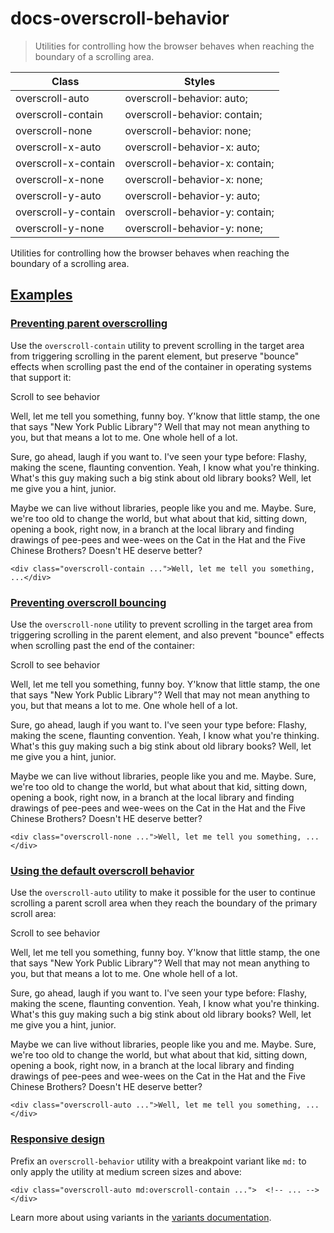 # docs-overscroll-behavior

> Utilities for controlling how the browser behaves when reaching the boundary of a scrolling area.

| Class                | Styles                          |
| -------------------- | ------------------------------- |
| overscroll-auto      | overscroll-behavior: auto;      |
| overscroll-contain   | overscroll-behavior: contain;   |
| overscroll-none      | overscroll-behavior: none;      |
| overscroll-x-auto    | overscroll-behavior-x: auto;    |
| overscroll-x-contain | overscroll-behavior-x: contain; |
| overscroll-x-none    | overscroll-behavior-x: none;    |
| overscroll-y-auto    | overscroll-behavior-y: auto;    |
| overscroll-y-contain | overscroll-behavior-y: contain; |
| overscroll-y-none    | overscroll-behavior-y: none;    |

Utilities for controlling how the browser behaves when reaching the boundary of a scrolling area.

## [Examples](#examples)

### [Preventing parent overscrolling](#preventing-parent-overscrolling)

Use the `overscroll-contain` utility to prevent scrolling in the target area from triggering scrolling in the parent element, but preserve "bounce" effects when scrolling past the end of the container in operating systems that support it:

Scroll to see behavior

Well, let me tell you something, funny boy. Y'know that little stamp, the one that says "New York Public Library"? Well that may not mean anything to you, but that means a lot to me. One whole hell of a lot.

Sure, go ahead, laugh if you want to. I've seen your type before: Flashy, making the scene, flaunting convention. Yeah, I know what you're thinking. What's this guy making such a big stink about old library books? Well, let me give you a hint, junior.

Maybe we can live without libraries, people like you and me. Maybe. Sure, we're too old to change the world, but what about that kid, sitting down, opening a book, right now, in a branch at the local library and finding drawings of pee-pees and wee-wees on the Cat in the Hat and the Five Chinese Brothers? Doesn't HE deserve better?

    <div class="overscroll-contain ...">Well, let me tell you something, ...</div>

### [Preventing overscroll bouncing](#preventing-overscroll-bouncing)

Use the `overscroll-none` utility to prevent scrolling in the target area from triggering scrolling in the parent element, and also prevent "bounce" effects when scrolling past the end of the container:

Scroll to see behavior

Well, let me tell you something, funny boy. Y'know that little stamp, the one that says "New York Public Library"? Well that may not mean anything to you, but that means a lot to me. One whole hell of a lot.

Sure, go ahead, laugh if you want to. I've seen your type before: Flashy, making the scene, flaunting convention. Yeah, I know what you're thinking. What's this guy making such a big stink about old library books? Well, let me give you a hint, junior.

Maybe we can live without libraries, people like you and me. Maybe. Sure, we're too old to change the world, but what about that kid, sitting down, opening a book, right now, in a branch at the local library and finding drawings of pee-pees and wee-wees on the Cat in the Hat and the Five Chinese Brothers? Doesn't HE deserve better?

    <div class="overscroll-none ...">Well, let me tell you something, ...</div>

### [Using the default overscroll behavior](#using-the-default-overscroll-behavior)

Use the `overscroll-auto` utility to make it possible for the user to continue scrolling a parent scroll area when they reach the boundary of the primary scroll area:

Scroll to see behavior

Well, let me tell you something, funny boy. Y'know that little stamp, the one that says "New York Public Library"? Well that may not mean anything to you, but that means a lot to me. One whole hell of a lot.

Sure, go ahead, laugh if you want to. I've seen your type before: Flashy, making the scene, flaunting convention. Yeah, I know what you're thinking. What's this guy making such a big stink about old library books? Well, let me give you a hint, junior.

Maybe we can live without libraries, people like you and me. Maybe. Sure, we're too old to change the world, but what about that kid, sitting down, opening a book, right now, in a branch at the local library and finding drawings of pee-pees and wee-wees on the Cat in the Hat and the Five Chinese Brothers? Doesn't HE deserve better?

    <div class="overscroll-auto ...">Well, let me tell you something, ...</div>

### [Responsive design](#responsive-design)

Prefix an `overscroll-behavior` utility with a breakpoint variant like `md:` to only apply the utility at medium screen sizes and above:

    <div class="overscroll-auto md:overscroll-contain ...">  <!-- ... --></div>

Learn more about using variants in the [variants documentation](/docs/hover-focus-and-other-states).
